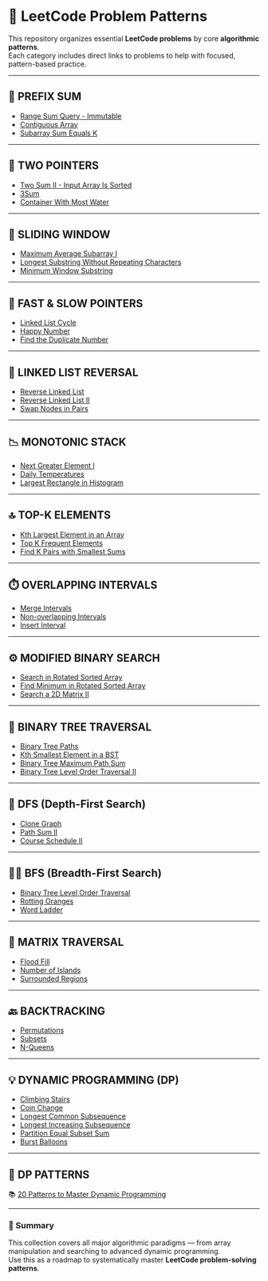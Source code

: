 # 🧠 LeetCode Problem Patterns

This repository organizes essential **LeetCode problems** by core **algorithmic patterns**.  
Each category includes direct links to problems to help with focused, pattern-based practice.

---

## 📘 PREFIX SUM
- [Range Sum Query - Immutable](https://leetcode.com/problems/range-sum-query-immutable/description/)
- [Contiguous Array](https://leetcode.com/problems/contiguous-array/description/)
- [Subarray Sum Equals K](https://leetcode.com/problems/subarray-sum-equals-k/description/)

---

## 🎯 TWO POINTERS
- [Two Sum II - Input Array Is Sorted](https://leetcode.com/problems/two-sum-ii-input-array-is-sorted/description/)
- [3Sum](https://leetcode.com/problems/3sum/description/)
- [Container With Most Water](https://leetcode.com/problems/container-with-most-water/description/)

---

## 🔄 SLIDING WINDOW
- [Maximum Average Subarray I](https://leetcode.com/problems/maximum-average-subarray-i/description/)
- [Longest Substring Without Repeating Characters](https://leetcode.com/problems/longest-substring-without-repeating-characters/description/)
- [Minimum Window Substring](https://leetcode.com/problems/minimum-window-substring/description/)

---

## 🐢 FAST & SLOW POINTERS
- [Linked List Cycle](https://leetcode.com/problems/linked-list-cycle/description/)
- [Happy Number](https://leetcode.com/problems/happy-number/description/)
- [Find the Duplicate Number](https://leetcode.com/problems/find-the-duplicate-number/description/)

---

## 🔁 LINKED LIST REVERSAL
- [Reverse Linked List](https://leetcode.com/problems/reverse-linked-list/description/)
- [Reverse Linked List II](https://leetcode.com/problems/reverse-linked-list-ii/description/)
- [Swap Nodes in Pairs](https://leetcode.com/problems/swap-nodes-in-pairs/description/)

---

## 📉 MONOTONIC STACK
- [Next Greater Element I](https://leetcode.com/problems/next-greater-element-i/description/)
- [Daily Temperatures](https://leetcode.com/problems/daily-temperatures/description/)
- [Largest Rectangle in Histogram](https://leetcode.com/problems/largest-rectangle-in-histogram/description/)

---

## 🔝 TOP-K ELEMENTS
- [Kth Largest Element in an Array](https://leetcode.com/problems/kth-largest-element-in-an-array/description/)
- [Top K Frequent Elements](https://leetcode.com/problems/top-k-frequent-elements/description/)
- [Find K Pairs with Smallest Sums](https://leetcode.com/problems/find-k-pairs-with-smallest-sums/description/)

---

## ⏱️ OVERLAPPING INTERVALS
- [Merge Intervals](https://leetcode.com/problems/merge-intervals/description/)
- [Non-overlapping Intervals](https://leetcode.com/problems/non-overlapping-intervals/description/)
- [Insert Interval](https://leetcode.com/problems/insert-interval/description/)

---

## ⚙️ MODIFIED BINARY SEARCH
- [Search in Rotated Sorted Array](https://leetcode.com/problems/search-in-rotated-sorted-array/description/)
- [Find Minimum in Rotated Sorted Array](https://leetcode.com/problems/find-minimum-in-rotated-sorted-array/description/)
- [Search a 2D Matrix II](https://leetcode.com/problems/search-a-2d-matrix-ii/description/)

---

## 🌳 BINARY TREE TRAVERSAL
- [Binary Tree Paths](https://leetcode.com/problems/binary-tree-paths/description/)
- [Kth Smallest Element in a BST](https://leetcode.com/problems/kth-smallest-element-in-a-bst/description/)
- [Binary Tree Maximum Path Sum](https://leetcode.com/problems/binary-tree-maximum-path-sum/description/)
- [Binary Tree Level Order Traversal II](https://leetcode.com/problems/binary-tree-level-order-traversal-ii/description/)

---

## 🧭 DFS (Depth-First Search)
- [Clone Graph](https://leetcode.com/problems/clone-graph/description/)
- [Path Sum II](https://leetcode.com/problems/path-sum-ii/description/)
- [Course Schedule II](https://leetcode.com/problems/course-schedule-ii/description/)

---

## 🚶‍♂️ BFS (Breadth-First Search)
- [Binary Tree Level Order Traversal](https://leetcode.com/problems/binary-tree-level-order-traversal/description/)
- [Rotting Oranges](https://leetcode.com/problems/rotting-oranges/description/)
- [Word Ladder](https://leetcode.com/problems/word-ladder/description/)

---

## 🧩 MATRIX TRAVERSAL
- [Flood Fill](https://leetcode.com/problems/flood-fill/description/)
- [Number of Islands](https://leetcode.com/problems/number-of-islands/description/)
- [Surrounded Regions](https://leetcode.com/problems/surrounded-regions/description/)

---

## 🔙 BACKTRACKING
- [Permutations](https://leetcode.com/problems/permutations/description/)
- [Subsets](https://leetcode.com/problems/subsets/description/)
- [N-Queens](https://leetcode.com/problems/n-queens/description/)

---

## 💡 DYNAMIC PROGRAMMING (DP)
- [Climbing Stairs](https://leetcode.com/problems/climbing-stairs/description/)
- [Coin Change](https://leetcode.com/problems/coin-change/description/)
- [Longest Common Subsequence](https://leetcode.com/problems/longest-common-subsequence/description/)
- [Longest Increasing Subsequence](https://leetcode.com/problems/longest-increasing-subsequence/description/)
- [Partition Equal Subset Sum](https://leetcode.com/problems/partition-equal-subset-sum/description/)
- [Burst Balloons](https://leetcode.com/problems/burst-balloons/description/)

---

## 🧮 DP PATTERNS
📚 [20 Patterns to Master Dynamic Programming](https://blog.algomaster.io/p/20-patterns-to-master-dynamic-programming)

---

### 🏁 Summary
This collection covers all major algorithmic paradigms — from array manipulation and searching to advanced dynamic programming.  
Use this as a roadmap to systematically master **LeetCode problem-solving patterns**.
